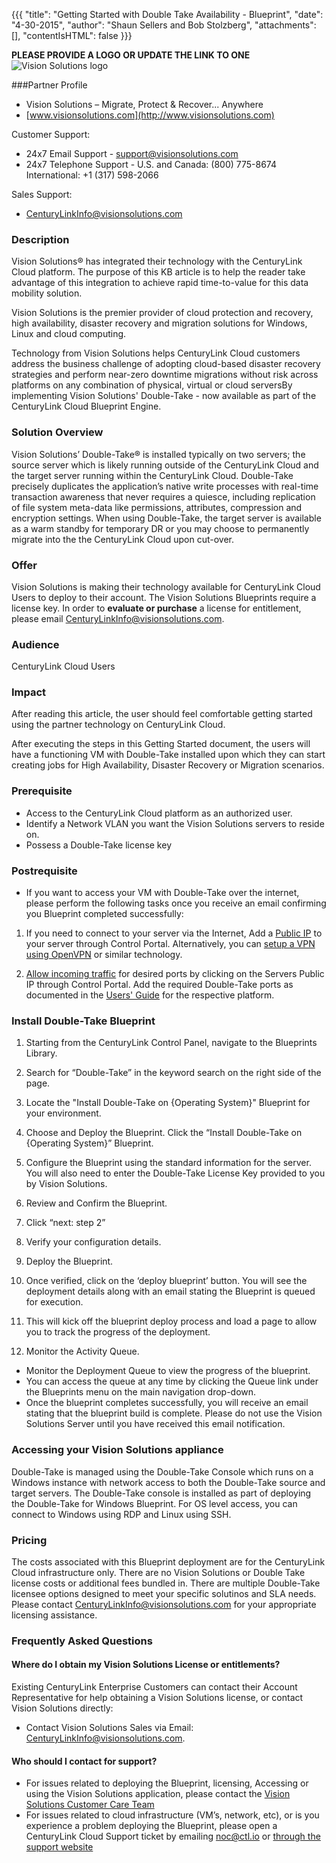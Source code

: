 {{{
"title": "Getting Started with Double Take Availability - Blueprint",
"date": "4-30-2015",
"author": "Shaun Sellers and Bob Stolzberg",
"attachments": [],
"contentIsHTML": false
}}}


**************PLEASE PROVIDE A LOGO OR UPDATE THE LINK TO ONE**************
![Vision Solutions logo](http://download.doubletake.com/_download/Documentation/VisionSolutionsOnline.gif)

###Partner Profile
- Vision Solutions – Migrate, Protect & Recover... Anywhere
- [www.visionsolutions.com](http://www.visionsolutions.com)

Customer Support:
- 24x7 Email Support - support@visionsolutions.com
- 24x7 Telephone Support - U.S. and Canada: (800) 775-8674 International: +1 (317) 598-2066

Sales Support:
- [CenturyLinkInfo@visionsolutions.com](mailto:CenturyLinkInfo@visionsolutions.com?subject=CenturyLink%20Sales%20Help)

### Description
Vision Solutions®  has integrated their technology with the CenturyLink Cloud platform.  The purpose of this KB article is to help the reader take advantage of this integration to achieve rapid time-to-value for this data mobility solution.

Vision Solutions is the premier provider of cloud protection and recovery, high availability, disaster recovery and migration solutions for Windows, Linux and cloud computing.

Technology from Vision Solutions helps CenturyLink Cloud customers address the business challenge of adopting cloud-based disaster recovery strategies and perform near-zero downtime migrations without risk across platforms on any combination of physical, virtual or cloud serversBy implementing Vision Solutions' Double-Take - now available as part of the CenturyLink Cloud Blueprint Engine.

### Solution Overview
Vision Solutions’ Double-Take® is installed typically on two servers; the source server which is likely running outside of the CenturyLink Cloud and the target server running within the CenturyLink Cloud. Double-Take precisely duplicates the application’s native write processes with real-time transaction awareness that never requires a quiesce, including replication of file system meta-data like permissions, attributes, compression and encryption settings.  When using Double-Take, the target server is available as a warm standby for temporary DR or you may choose to permanently migrate into the the CenturyLink Cloud upon cut-over.

### Offer
Vision Solutions is making their technology available for CenturyLink Cloud Users to deploy to their account.  The Vision Solutions Blueprints require a license key.  In order to  **evaluate or purchase** a license for entitlement, please email [CenturyLinkInfo@visionsolutions.com](mailto:CenturyLinkInfo@visionsolutions.com?subject=CenturyLink%20Sales%20Help).

### Audience
CenturyLink Cloud Users

### Impact
After reading this article, the user should feel comfortable getting started using the partner technology on CenturyLink Cloud.

After executing the steps in this Getting Started document, the users will have a functioning VM with Double-Take installed upon which they can start creating jobs for High Availability, Disaster Recovery or Migration scenarios.

### Prerequisite
- Access to the CenturyLink Cloud platform as an authorized user.
- Identify a Network VLAN you want the Vision Solutions servers to reside on.
- Possess a Double-Take license key

### Postrequisite
- If you want to access your VM with Double-Take over the internet, please perform the following tasks once you receive an email confirming you Blueprint completed successfully:

1. If you need to connect to your server via the Internet, Add a [Public IP](../Network/how-to-add-public-ip-to-virtual-machine.md) to your server through Control Portal. Alternatively, you can [setup a VPN using OpenVPN](../Network/how-to-configure-client-vpn.md) or similar technology.

2. [Allow incoming traffic](../Network/how-to-add-public-ip-to-virtual-machine.md) for desired ports by clicking on the Servers Public IP through Control Portal.  Add the required Double-Take ports as documented in the [Users' Guide](http://download.doubletake.com/_download/Documentation/DocumentationLibrary.htm) for the respective platform.

### Install Double-Take Blueprint

1. Starting from the CenturyLink Control Panel, navigate to the Blueprints Library.
2. Search for “Double-Take” in the keyword search on the right side of the page.
3. Locate the "Install Double-Take on {Operating System}" Blueprint for your environment.
4. Choose and Deploy the Blueprint. Click the “Install Double-Take on {Operating System}” Blueprint.

3. Configure the Blueprint using the standard information for the server.  You will also need to enter the Double-Take License Key provided to you by Vision Solutions.

4. Review and Confirm the Blueprint.
1. Click “next: step 2”
2. Verify your configuration details.

5. Deploy the Blueprint.
1. Once verified, click on the ‘deploy blueprint’ button. You will see the deployment details along with an email stating the Blueprint is queued for execution.
2. This will kick off the blueprint deploy process and load a page to allow you to track the progress of the deployment.

6. Monitor the Activity Queue.
* Monitor the Deployment Queue to view the progress of the blueprint.
* You can access the queue at any time by clicking the Queue link under the Blueprints menu on the main navigation drop-down.
* Once the blueprint completes successfully, you will receive an email stating that the blueprint build is complete. Please do not use the Vision Solutions Server until you have received this email notification.

### Accessing your Vision Solutions appliance
Double-Take is managed using the Double-Take Console which runs on a Windows instance with network access to both the Double-Take source and target servers.  The Double-Take console is installed as part of deploying the Double-Take for Windows Blueprint.  For OS level access, you can connect to Windows using RDP and Linux using SSH. 

### Pricing
The costs associated with this Blueprint deployment are for the CenturyLink Cloud infrastructure only.  There are no Vision Solutions or Double Take license costs or additional fees bundled in. There are multiple  Double-Take licensee options designed to meet your specific solutinos and SLA needs. Please contact CenturyLinkInfo@visionsolutions.com for your appropriate licensing assistance.

### Frequently Asked Questions

#### Where do I obtain my Vision Solutions License or entitlements?
Existing CenturyLink Enterprise Customers can contact their Account Representative for help obtaining a Vision Solutions license, or contact Vision Solutions directly:
- Contact Vision Solutions Sales via Email: [CenturyLinkInfo@visionsolutions.com](mailto:CenturyLinkInfo@visionsolutions.com?subject=CenturyLink%20Sales%20Help).

#### Who should I contact for support?
* For issues related to deploying the Blueprint, licensing, Accessing or using the Vision Solutions application, please contact the [Vision Solutions Customer Care Team](http://www.visionsolutions.com/services-support/support/contact-customercare )
* For issues related to cloud infrastructure (VM’s, network, etc), or is you experience a problem deploying the Blueprint, please open a CenturyLink Cloud Support ticket by emailing noc@ctl.io or [through the support website](https://t3n.zendesk.com/tickets/new)